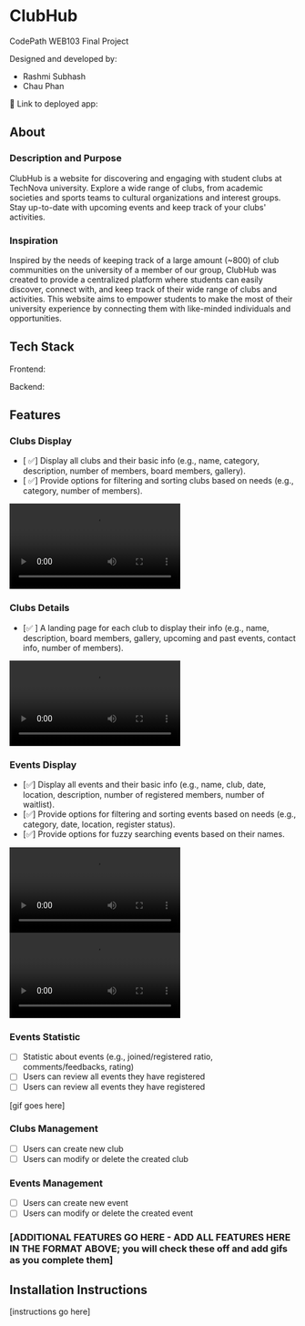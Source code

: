 # ClubHub

CodePath WEB103 Final Project

Designed and developed by:
- Rashmi Subhash
- Chau Phan

🔗 Link to deployed app:

## About

### Description and Purpose

ClubHub is a website for discovering and engaging with student clubs at TechNova university. Explore a wide range of clubs, from academic societies and sports teams to cultural organizations and interest groups. Stay up-to-date with upcoming events and keep track of your clubs' activities.

### Inspiration

Inspired by the needs of keeping track of a large amount (~800) of club communities on the university of a member of our group, ClubHub was created to provide a centralized platform where students can easily discover, connect with, and keep track of their wide range of clubs and activities. This website aims to empower students to make the most of their university experience by connecting them with like-minded individuals and opportunities. 

## Tech Stack

Frontend:

Backend:

## Features

### Clubs Display

- [ ✅] Display all clubs and their basic info (e.g., name, category, description, number of members, board members, gallery).
- [ ✅] Provide options for filtering and sorting clubs based on needs (e.g., category, number of members).

![Milestone4](./milestone4.mp4)

### Clubs Details

- [✅ ] A landing page for each club to display their info (e.g., name, description, board members, gallery, upcoming and past events, contact info, number of members).

![Milestone4](./milestone4.mp4)

### Events Display

- [✅] Display all events and their basic info (e.g., name, club, date, location, description, number of registered members, number of waitlist).
- [✅] Provide options for filtering and sorting events based on needs (e.g., category, date, location, register status).
- [✅] Provide options for fuzzy searching events based on their names.

![Milestone3](./milestone3.mp4)
![Milestone3](./milestone3.mp4)

### Events Statistic

- [ ] Statistic about events (e.g., joined/registered ratio, comments/feedbacks, rating)
- [ ] Users can review all events they have registered
- [ ] Users can review all events they have registered

[gif goes here]

### Clubs Management
- [ ] Users can create new club
- [ ] Users can modify or delete the created club

### Events Management
- [ ] Users can create new event
- [ ] Users can modify or delete the created event

### [ADDITIONAL FEATURES GO HERE - ADD ALL FEATURES HERE IN THE FORMAT ABOVE; you will check these off and add gifs as you complete them]

## Installation Instructions

[instructions go here]
